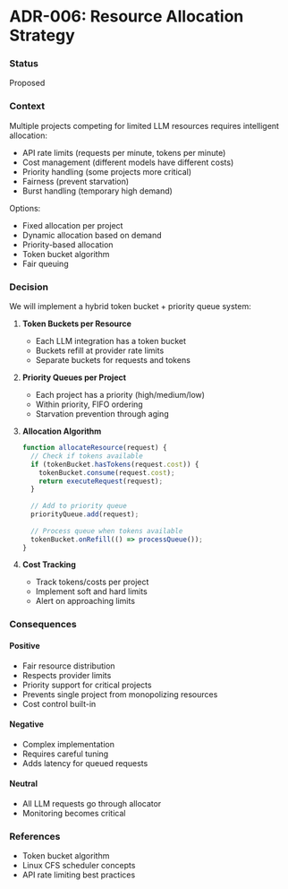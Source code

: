 # ADR-006: Resource Allocation Strategy

### Status
Proposed

### Context
Multiple projects competing for limited LLM resources requires intelligent allocation:
- API rate limits (requests per minute, tokens per minute)
- Cost management (different models have different costs)
- Priority handling (some projects more critical)
- Fairness (prevent starvation)
- Burst handling (temporary high demand)

Options:
- Fixed allocation per project
- Dynamic allocation based on demand
- Priority-based allocation
- Token bucket algorithm
- Fair queuing

### Decision
We will implement a hybrid token bucket + priority queue system:

1. **Token Buckets per Resource**
   - Each LLM integration has a token bucket
   - Buckets refill at provider rate limits
   - Separate buckets for requests and tokens

2. **Priority Queues per Project**
   - Each project has a priority (high/medium/low)
   - Within priority, FIFO ordering
   - Starvation prevention through aging

3. **Allocation Algorithm**
   ```javascript
   function allocateResource(request) {
     // Check if tokens available
     if (tokenBucket.hasTokens(request.cost)) {
       tokenBucket.consume(request.cost);
       return executeRequest(request);
     }
     
     // Add to priority queue
     priorityQueue.add(request);
     
     // Process queue when tokens available
     tokenBucket.onRefill(() => processQueue());
   }
   ```

4. **Cost Tracking**
   - Track tokens/costs per project
   - Implement soft and hard limits
   - Alert on approaching limits

### Consequences

#### Positive
- Fair resource distribution
- Respects provider limits
- Priority support for critical projects
- Prevents single project from monopolizing resources
- Cost control built-in

#### Negative
- Complex implementation
- Requires careful tuning
- Adds latency for queued requests

#### Neutral
- All LLM requests go through allocator
- Monitoring becomes critical

### References
- Token bucket algorithm
- Linux CFS scheduler concepts
- API rate limiting best practices